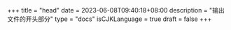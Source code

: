 +++
title = "head"
date = 2023-06-08T09:40:18+08:00
description = "输出文件的开头部分"
type = "docs"
isCJKLanguage = true
draft = false
+++